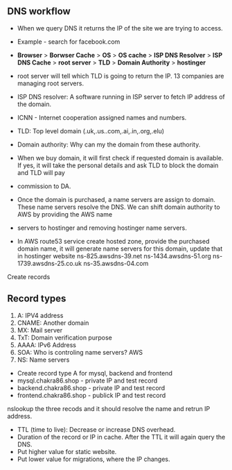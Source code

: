 ## DNS workflow
- When we query DNS it returns the IP of the site we are trying to access.
- Example - search for facebook.com
- **Browser** > **Borwser Cache** > **OS** > **OS cache** > **ISP DNS Resolver** > **ISP DNS Cache** > **root server** > **TLD** > **Domain Authority** > **hostinger**

- root server will tell which TLD is going to return the IP. 13 companies are managing root servers.

- ISP DNS resolver: A software running in ISP server to fetch IP address of the domain.
- ICNN - Internet cooperation assigned names and numbers.
- TLD: Top level domain (.uk,.us..com,.ai,.in,.org,.elu)
- Domain authority: Why can my the domain from these authority.
- When we buy domain, it will first check if requested domain is available. If yes, it will take the personal details and ask TLD to block the domain and TLD will pay
- commission to DA.
- Once the domain is purchased, a name servers are assign to domain. These name servers resolve the DNS. We can shift domain authority to AWS by providing the AWS name
- servers to hostinger and removing hostinger name servers.

- In AWS route53 service create hosted zone, provide the purchased domain name, it will generate name servers for this domain, update that in hostinger website
ns-825.awsdns-39.net
ns-1434.awsdns-51.org
ns-1739.awsdns-25.co.uk
ns-35.awsdns-04.com


Create records
## Record types
 1. A: IPV4 address
 2. CNAME: Another domain
 3. MX: Mail server
 4. TxT: Domain verification purpose
 5. AAAA: IPv6 Address
 6. SOA: Who is controling name servers? AWS
 7. NS: Name servers

- Create record type A for mysql, backend and frontend
- mysql.chakra86.shop - private IP and test record
- backend.chakra86.shop - private IP and test record
- frontend.chakra86.shop - publick IP and test record

 nslookup the three recods and it should resolve the name and retrun IP address.
 

- TTL (time to live): Decrease or increase DNS overhead.
- Duration of the record or IP in cache. After the TTL it will again query the DNS.
- Put higher value for static website.
- Put lower value for migrations, where the IP changes.

